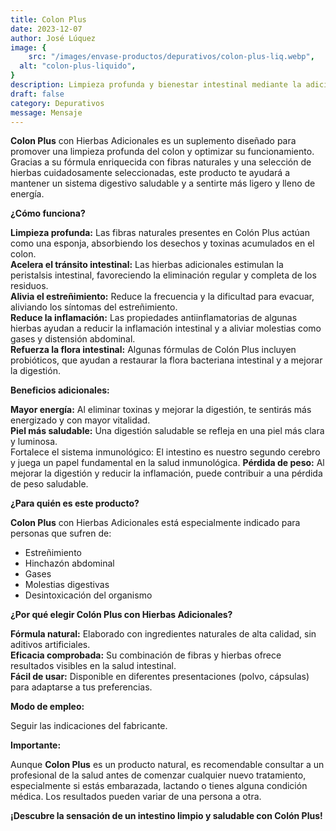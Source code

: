 ```yaml
---
title: Colon Plus
date: 2023-12-07
author: José Lúquez
image: {
 	src: "/images/envase-productos/depurativos/colon-plus-liq.webp",
  alt: "colon-plus-liquido",
}
description: Limpieza profunda y bienestar intestinal mediante la adición de fibras y hierbas seleccionadas 
draft: false
category: Depurativos
message: Mensaje
---
```

**Colon Plus** con Hierbas Adicionales es un suplemento diseñado para promover una limpieza profunda del colon y optimizar su funcionamiento. Gracias a su fórmula enriquecida con fibras naturales y una selección de hierbas cuidadosamente seleccionadas, este producto te ayudará a mantener un sistema digestivo saludable y a sentirte más ligero y lleno de energía.

**¿Cómo funciona?**

**Limpieza profunda:** Las fibras naturales presentes en Colón Plus actúan como una esponja, absorbiendo los desechos y toxinas acumulados en el colon.   
**Acelera el tránsito intestinal:** Las hierbas adicionales estimulan la peristalsis intestinal, favoreciendo la eliminación regular y completa de los residuos.   
**Alivia el estreñimiento:** Reduce la frecuencia y la dificultad para evacuar, aliviando los síntomas del estreñimiento.   
**Reduce la inflamación:** Las propiedades antiinflamatorias de algunas hierbas ayudan a reducir la inflamación intestinal y a aliviar molestias como gases y distensión abdominal.   
**Refuerza la flora intestinal:** Algunas fórmulas de Colón Plus incluyen probióticos, que ayudan a restaurar la flora bacteriana intestinal y a mejorar la digestión.   

**Beneficios adicionales:**

**Mayor energía:** Al eliminar toxinas y mejorar la digestión, te sentirás más energizado y con mayor vitalidad.   
**Piel más saludable:** Una digestión saludable se refleja en una piel más clara y luminosa.   
Fortalece el sistema inmunológico: El intestino es nuestro segundo cerebro y juega un papel fundamental en la salud inmunológica.
**Pérdida de peso:** Al mejorar la digestión y reducir la inflamación, puede contribuir a una pérdida de peso saludable.   

**¿Para quién es este producto?**

**Colon Plus** con Hierbas Adicionales está especialmente indicado para personas que sufren de:

- Estreñimiento
- Hinchazón abdominal
- Gases
- Molestias digestivas
- Desintoxicación del organismo

**¿Por qué elegir Colón Plus con Hierbas Adicionales?**

**Fórmula natural:** Elaborado con ingredientes naturales de alta calidad, sin aditivos artificiales.   
**Eficacia comprobada:** Su combinación de fibras y hierbas ofrece resultados visibles en la salud intestinal.   
**Fácil de usar:** Disponible en diferentes presentaciones (polvo, cápsulas) para adaptarse a tus preferencias.   

**Modo de empleo:**

Seguir las indicaciones del fabricante.

**Importante:**

Aunque **Colon Plus** es un producto natural, es recomendable consultar a un profesional de la salud antes de comenzar cualquier nuevo tratamiento, especialmente si estás embarazada, lactando o tienes alguna condición médica.
Los resultados pueden variar de una persona a otra.

**¡Descubre la sensación de un intestino limpio y saludable con Colón Plus!**